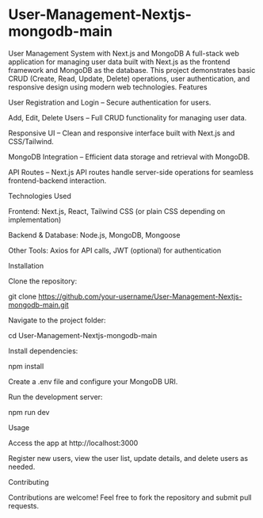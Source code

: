 # User-Management-Nextjs-mongodb-main
User Management System with Next.js and MongoDB  A full-stack web application for managing user data built with Next.js as the frontend framework and MongoDB as the database. This project demonstrates basic CRUD (Create, Read, Update, Delete) operations, user authentication, and responsive design using modern web technologies.
Features

User Registration and Login – Secure authentication for users.

Add, Edit, Delete Users – Full CRUD functionality for managing user data.

Responsive UI – Clean and responsive interface built with Next.js and CSS/Tailwind.

MongoDB Integration – Efficient data storage and retrieval with MongoDB.

API Routes – Next.js API routes handle server-side operations for seamless frontend-backend interaction.

Technologies Used

Frontend: Next.js, React, Tailwind CSS (or plain CSS depending on implementation)

Backend & Database: Node.js, MongoDB, Mongoose

Other Tools: Axios for API calls, JWT (optional) for authentication

Installation

Clone the repository:

git clone https://github.com/your-username/User-Management-Nextjs-mongodb-main.git


Navigate to the project folder:

cd User-Management-Nextjs-mongodb-main


Install dependencies:

npm install


Create a .env file and configure your MongoDB URI.

Run the development server:

npm run dev

Usage

Access the app at http://localhost:3000

Register new users, view the user list, update details, and delete users as needed.

Contributing

Contributions are welcome! Feel free to fork the repository and submit pull requests.
